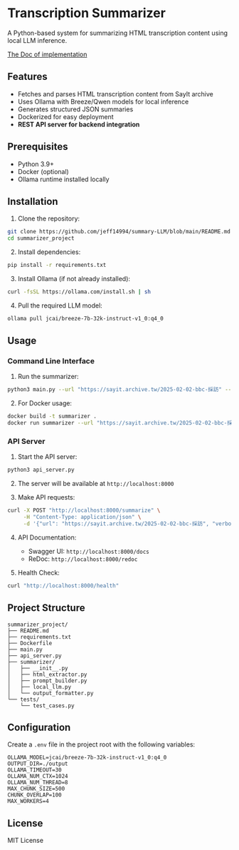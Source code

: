 # Transcription Summarizer

A Python-based system for summarizing HTML transcription content using local LLM inference.

[The Doc of implementation](https://github.com/jeff14994/summary-LLM/blob/main/REPORT.MD)
## Features

- Fetches and parses HTML transcription content from SayIt archive
- Uses Ollama with Breeze/Qwen models for local inference
- Generates structured JSON summaries
- Dockerized for easy deployment
- **REST API server for backend integration**

## Prerequisites

- Python 3.9+
- Docker (optional)
- Ollama runtime installed locally

## Installation

1. Clone the repository:
```bash
git clone https://github.com/jeff14994/summary-LLM/blob/main/README.md
cd summarizer_project
```

2. Install dependencies:
```bash
pip install -r requirements.txt
```

3. Install Ollama (if not already installed):
```bash
curl -fsSL https://ollama.com/install.sh | sh
```

4. Pull the required LLM model:
```bash
ollama pull jcai/breeze-7b-32k-instruct-v1_0:q4_0
```

## Usage

### Command Line Interface

1. Run the summarizer:
```bash
python3 main.py --url "https://sayit.archive.tw/2025-02-02-bbc-採訪" --verbose
```

2. For Docker usage:
```bash
docker build -t summarizer .
docker run summarizer --url "https://sayit.archive.tw/2025-02-02-bbc-採訪"
```

### API Server

1. Start the API server:
```bash
python3 api_server.py
```

2. The server will be available at `http://localhost:8000`

3. Make API requests:
```bash
curl -X POST "http://localhost:8000/summarize" \
     -H "Content-Type: application/json" \
     -d '{"url": "https://sayit.archive.tw/2025-02-02-bbc-採訪", "verbose": true}'
```

4. API Documentation:
   - Swagger UI: `http://localhost:8000/docs`
   - ReDoc: `http://localhost:8000/redoc`

5. Health Check:
```bash
curl "http://localhost:8000/health"
```

## Project Structure

```
summarizer_project/
├── README.md
├── requirements.txt
├── Dockerfile
├── main.py
├── api_server.py
├── summarizer/
│   ├── __init__.py
│   ├── html_extractor.py
│   ├── prompt_builder.py
│   ├── local_llm.py
│   └── output_formatter.py
└── tests/
    └── test_cases.py
```

## Configuration

Create a `.env` file in the project root with the following variables:
```
OLLAMA_MODEL=jcai/breeze-7b-32k-instruct-v1_0:q4_0
OUTPUT_DIR=./output
OLLAMA_TIMEOUT=30
OLLAMA_NUM_CTX=1024
OLLAMA_NUM_THREAD=8
MAX_CHUNK_SIZE=500
CHUNK_OVERLAP=100
MAX_WORKERS=4
```

## License

MIT License 
